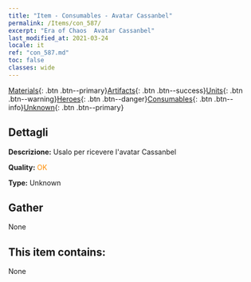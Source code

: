 ```yaml
---
title: "Item - Consumables - Avatar Cassanbel"
permalink: /Items/con_587/
excerpt: "Era of Chaos  Avatar Cassanbel"
last_modified_at: 2021-03-24
locale: it
ref: "con_587.md"
toc: false
classes: wide
---
```

 [Materials](/it/Items/){: .btn .btn--primary}[Artifacts](/it/Items/Artifacts/){: .btn .btn--success}[Units](/it/Items/Units/){: .btn .btn--warning}[Heroes](/it/Items/Heroes/){: .btn .btn--danger}[Consumables](/it/Items/Consumables/){: .btn .btn--info}[Unknown](/it/Items/Unknown/){: .btn .btn--primary}

## Dettagli
 **Descrizione:** Usalo per ricevere l'avatar Cassanbel

 **Quality:** <span style="color: #FF8C00">OK</span>

 **Type:** Unknown

## Gather

  None

## This item contains:

  None

